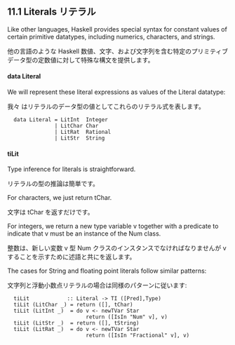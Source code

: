 ## 11.1 Literals リテラル

Like other languages, Haskell provides special syntax for constant values of certain primitive datatypes, including numerics, characters, and strings.

他の言語のような Haskell 数値、文字、および文字列を含む特定のプリミティブ データ型の定数値に対して特殊な構文を提供します。

#### data Literal

We will represent these literal expressions as values of the Literal datatype:

我々 はリテラルのデータ型の値としてこれらのリテラル式を表します。

	  data Literal = LitInt  Integer
	               | LitChar Char
	               | LitRat  Rational
	               | LitStr  String

#### tiLit

Type inference for literals is straightforward.

リテラルの型の推論は簡単です。

For characters, we just return tChar.

文字は tChar を返すだけです。

For integers, we return a new type variable v together with a predicate to indicate that v must be an instance of the Num class.

整数は、新しい変数 v 型 Num クラスのインスタンスでなければなりませんが v することを示すために述語と共にを返します。

The cases for String and floating point literals follow similar patterns:

文字列と浮動小数点リテラルの場合は同様のパターンに従います:

	  tiLit            :: Literal -> TI ([Pred],Type)
	  tiLit (LitChar _) = return ([], tChar)
	  tiLit (LitInt _)  = do v <- newTVar Star
	                         return ([IsIn "Num" v], v)
	  tiLit (LitStr _)  = return ([], tString)
	  tiLit (LitRat _)  = do v <- newTVar Star
	                         return ([IsIn "Fractional" v], v)

